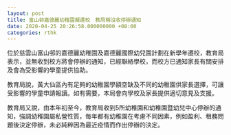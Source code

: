 ```yaml
---
layout: post
title: 富山邨嘉德麗幼稚園擬遷校　教局稱沒收停辦通知
date: 2020-04-25 20:26:58.000000000 +08:00
categories: rthk
---
```


位於慈雲山富山邨的嘉德麗幼稚園及嘉德麗國際幼兒園計劃在新學年遷校，教育局表示，並無收到校方將會停辦的通知，已經聯絡學校，而校方已通知家長有關安排及會為受影響的學童提供協助。

教育局說，黃大仙區內有足夠的幼稚園學額空缺及不同的幼稚園供家長選擇，可讓受影響的學童申請報讀。如有需要，本局會向學校及家長提供適切意見及支援。

教育局又說，由本年初至今，教育局收到5所幼稚園和幼稚園暨幼兒中心停辦的通知，強調幼稚園屬私營性質，每年都有幼稚園在考慮不同因素，例如盈利、租務問題後決定停辦，未必純粹因為最近疫情而作出停辦的決定。

